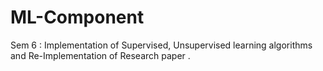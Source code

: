 # ML-Component
Sem 6 : Implementation of Supervised, Unsupervised learning algorithms and Re-Implementation of Research paper .
